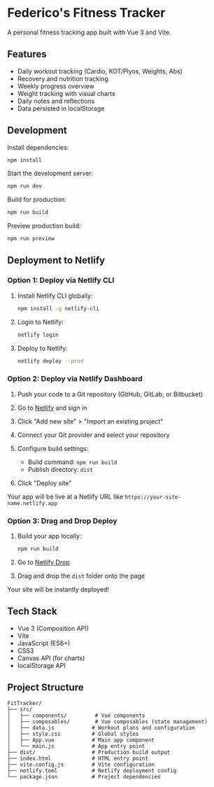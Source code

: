 # Federico's Fitness Tracker

A personal fitness tracking app built with Vue 3 and Vite.

## Features

- Daily workout tracking (Cardio, KOT/Plyos, Weights, Abs)
- Recovery and nutrition tracking
- Weekly progress overview
- Weight tracking with visual charts
- Daily notes and reflections
- Data persisted in localStorage

## Development

Install dependencies:

```bash
npm install
```

Start the development server:

```bash
npm run dev
```

Build for production:

```bash
npm run build
```

Preview production build:

```bash
npm run preview
```

## Deployment to Netlify

### Option 1: Deploy via Netlify CLI

1. Install Netlify CLI globally:
   ```bash
   npm install -g netlify-cli
   ```

2. Login to Netlify:
   ```bash
   netlify login
   ```

3. Deploy to Netlify:
   ```bash
   netlify deploy --prod
   ```

### Option 2: Deploy via Netlify Dashboard

1. Push your code to a Git repository (GitHub, GitLab, or Bitbucket)

2. Go to [Netlify](https://app.netlify.com/) and sign in

3. Click "Add new site" > "Import an existing project"

4. Connect your Git provider and select your repository

5. Configure build settings:
   - Build command: `npm run build`
   - Publish directory: `dist`

6. Click "Deploy site"

Your app will be live at a Netlify URL like `https://your-site-name.netlify.app`

### Option 3: Drag and Drop Deploy

1. Build your app locally:
   ```bash
   npm run build
   ```

2. Go to [Netlify Drop](https://app.netlify.com/drop)

3. Drag and drop the `dist` folder onto the page

Your site will be instantly deployed!

## Tech Stack

- Vue 3 (Composition API)
- Vite
- JavaScript (ES6+)
- CSS3
- Canvas API (for charts)
- localStorage API

## Project Structure

```
FitTracker/
├── src/
│   ├── components/         # Vue components
│   ├── composables/        # Vue composables (state management)
│   ├── data.js            # Workout plans and configuration
│   ├── style.css          # Global styles
│   ├── App.vue            # Main app component
│   └── main.js            # App entry point
├── dist/                  # Production build output
├── index.html             # HTML entry point
├── vite.config.js         # Vite configuration
├── netlify.toml           # Netlify deployment config
└── package.json           # Project dependencies
```
